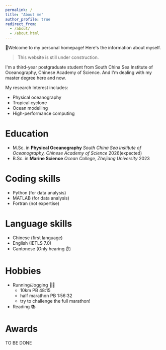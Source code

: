 ```yaml
---
permalink: /
title: "About me"
author_profile: true
redirect_from: 
  - /about/
  - /about.html
---
```

👋Welcome to my personal homepage! Here's the information about myself.

> This website is still under construction.

I'm a third-year postgraduate student from South China Sea Institute of Oceanography, Chinese Academy of Science.
And I'm dealing with my master degree here and now.

My research Interest includes:

- Physical oceanography
- Tropical cyclone
- Ocean modelling
- High-performance computing

# Education

- M.Sc. in **Physical Oceanography**
  *South China Sea Institute of Oceanography, Chinese Academy of Science*
  2026(expected)
- B.Sc. in **Marine Science**
  *Ocean College, Zhejiang University*
  2023

# Coding skills

- Python (for data analysis)
- MATLAB (for data analysis)
- Fortran (not expertise)

# Language skills

- Chinese (first language)
- English (IETLS 7.0)
- Cantonese (Only hearing 👂)

# Hobbies

- Running/Jogging 🏃‍♂️
  - 10km PB 48:15
  - half marathon PB 1:56:32
  - try to challenge the full marathon!
- Reading 📚

# Awards

TO BE DONE
